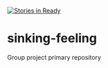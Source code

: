 [![Stories in Ready](https://badge.waffle.io/PSU-SW500-SU16-T5/sinking-feeling.png?label=ready&title=Ready)](https://waffle.io/PSU-SW500-SU16-T5/sinking-feeling)
# sinking-feeling
Group project primary repository
